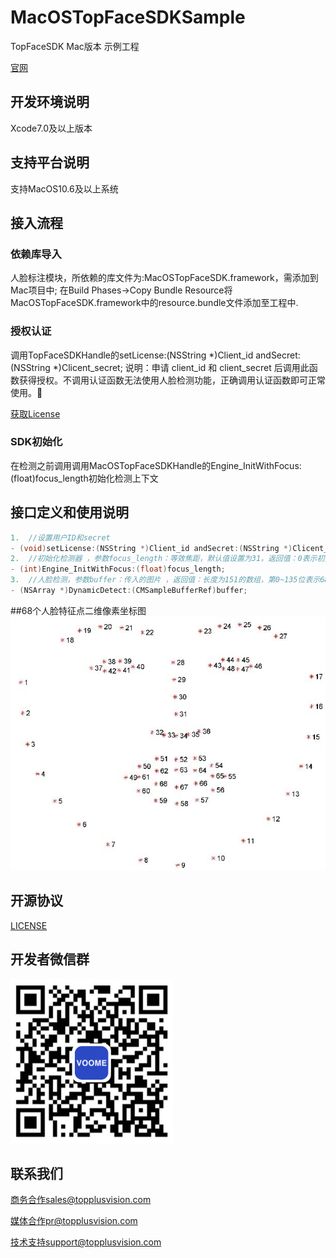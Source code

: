 # MacOSTopFaceSDKSample
TopFaceSDK Mac版本 示例工程

[官网](http://www.voome.cn)

## 开发环境说明 ##

Xcode7.0及以上版本

## 支持平台说明 ##

支持MacOS10.6及以上系统

## 接入流程 ##
### 依赖库导入 ###

人脸标注模块，所依赖的库文件为:MacOSTopFaceSDK.framework，需添加到Mac项目中;
在Build Phases->Copy Bundle Resource将MacOSTopFaceSDK.framework中的resource.bundle文件添加至工程中.

### 授权认证 ###

调用TopFaceSDKHandle的setLicense:(NSString *)Client_id andSecret:(NSString *)Clicent_secret;
说明：申请 client_id 和 client_secret 后调用此函数获得授权。不调用认证函数无法使用人脸检测功能，正确调用认证函数即可正常使用。


[获取License](http://www.voome.cn/register/index.shtml)

### SDK初始化 ###

在检测之前调用调用MacOSTopFaceSDKHandle的Engine_InitWithFocus:(float)focus_length初始化检测上下文

## 接口定义和使用说明 ##
```Objective-C
1.	//设置用户ID和secret
- (void)setLicense:(NSString *)Client_id andSecret:(NSString *)Clicent_secret;
2.	//初始化检测器 ，参数focus_length：等效焦距，默认值设置为31，返回值：0表示初始化成功，-1表示初始化失败
- (int)Engine_InitWithFocus:(float)focus_length;
3.	//人脸检测，参数buffer：传入的图片 ，返回值：长度为151的数组，第0~135位表示68个人脸特征点二维像素坐标，原点是传入图像的左上角，特征点代表意义参考示意图；第136~138位表示人脸鼻尖处在相机坐标系下的位置数据，坐标系定义：x轴向右,y轴向下,z轴向前；第139~141位表示人脸相对相机的姿态数据，单位是弧度，依次定义为：pitc俯仰角、roll翻滚角、yaw偏航角；第142位表示置信度.
- (NSArray *)DynamicDetect:(CMSampleBufferRef)buffer;

```

##68个人脸特征点二维像素坐标图
![](https://github.com/topplus/MacOSTopFaceSDKSample/raw/master/images/feature.jpg)
## 开源协议 ##
[LICENSE](https://github.com/topplus/MacOSTopFaceSDKSample/raw/master/LICENSE)
## 开发者微信群 ##
![](https://github.com/topplus/MacOSTopFaceSDKSample/raw/master/images/voomeGroup.png)
## 联系我们 ##

商务合作sales@topplusvision.com

媒体合作pr@topplusvision.com

技术支持support@topplusvision.com
